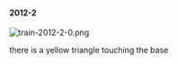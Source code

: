 #### 2012-2
![train-2012-2-0.png](https://github.com/lil-lab/nlvr/raw/master/nlvr/train/images/5/train-2012-2-0.png "train-2012-2-0.png")

there is a yellow triangle touching the base